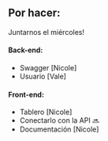 

## Por hacer:

Juntarnos el miércoles!
#### Back-end:
- Swagger [Nicole]
- Usuario [Vale]

#### Front-end:
- Tablero [Nicole]
- Conectarlo con la API :soon:
- Documentación [Nicole]
